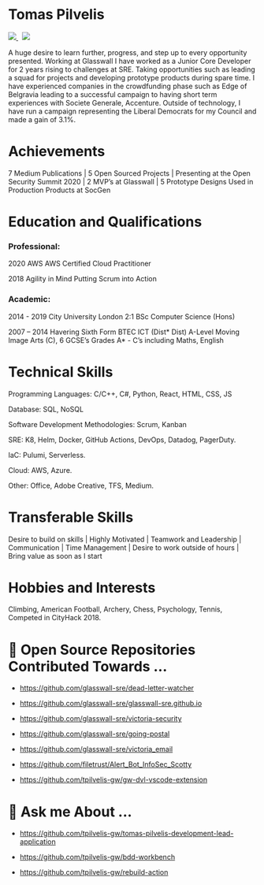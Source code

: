 # Tomas Pilvelis
 <p>
  <a href="https://www.linkedin.com/in/tomas-pilvelis-5bb01b77/">
    <img src="https://img.shields.io/badge/tomas-pilvelis-5bb01b77?style=flat&logo=linkedin">
  </a> &nbsp;
 <a href="https://medium.com/@tpilvelis">
    <img src="https://img.shields.io/badge/tpilvelis-30302f?style=flat&logo=medium">
  </a>
</p>
A huge desire to learn further, progress, and step up to every opportunity presented. Working at Glasswall I have worked as a Junior Core Developer for 2 years rising to challenges at SRE. Taking opportunities such as leading a squad for projects and developing prototype products during spare time. I have experienced companies in the crowdfunding phase such as Edge of Belgravia leading to a successful campaign to having short term experiences with Societe Generale, Accenture. Outside of technology, I have run a campaign representing the Liberal Democrats for my Council and made a gain of 3.1%.

<!--

# Professional Experience
### Glasswall Solutions					
- Site Reliability Engineer
- Software Developer - Core
- Junior Software Developer – Core

### Société Générale Corporate & Investment Banking
- Execution Product – CDO

### Liberal Democrats
- Council Candidate

### Accenture
- Tech Visionary

### KAI Consulting
- Trainee Support and QA Analyst

### Camp Kweebec
- Camp Counsellor / Ropes Staff

-->

# Achievements
7 Medium Publications | 5 Open Sourced Projects | Presenting at the Open Security Summit 2020 | 2 MVP’s at Glasswall | 5 Prototype Designs Used in Production Products at SocGen

# Education and Qualifications
### Professional:
2020		AWS				AWS Certified Cloud Practitioner

2018		Agility in Mind			Putting Scrum into Action
### Academic:
2014 - 2019	City University London	 	2:1 BSc Computer Science (Hons)

2007 – 2014 	Havering Sixth Form		BTEC ICT (Dist* Dist) A-Level Moving Image Arts (C), 6 GCSE’s Grades A* - C’s including Maths, English 

# Technical Skills
Programming Languages:		 		C/C++, C#, Python, React, HTML, CSS, JS

Database: 					SQL, NoSQL

Software Development Methodologies: 		Scrum, Kanban

SRE: 						K8, Helm, Docker, GitHub Actions, DevOps, Datadog, PagerDuty.

IaC:						Pulumi, Serverless.

Cloud:						AWS, Azure.

Other: 						Office, Adobe Creative, TFS, Medium.

# Transferable Skills
Desire to build on skills | Highly Motivated | Teamwork and Leadership | Communication | Time Management | Desire to work outside of hours | Bring value as soon as I start

# Hobbies and Interests
Climbing, American Football, Archery, Chess, Psychology, Tennis, Competed in CityHack 2018.

# 🔭 Open Source Repositories Contributed Towards ...

- https://github.com/glasswall-sre/dead-letter-watcher

- https://github.com/glasswall-sre/glasswall-sre.github.io

- https://github.com/glasswall-sre/victoria-security

- https://github.com/glasswall-sre/going-postal

- https://github.com/glasswall-sre/victoria_email

- https://github.com/filetrust/Alert_Bot_InfoSec_Scotty

- https://github.com/tpilvelis-gw/gw-dvl-vscode-extension

#  💬 Ask me About ...

- https://github.com/tpilvelis-gw/tomas-pilvelis-development-lead-application

- https://github.com/tpilvelis-gw/bdd-workbench

- https://github.com/tpilvelis-gw/rebuild-action

<!--
- 🌱 I’m currently learning ...
- 👯 I’m looking to collaborate on ...
- 🤔 I’m looking for help with ...
- 📫 How to reach me: ...
- 😄 Pronouns: ...
- ⚡ Fun fact: ...
-->
